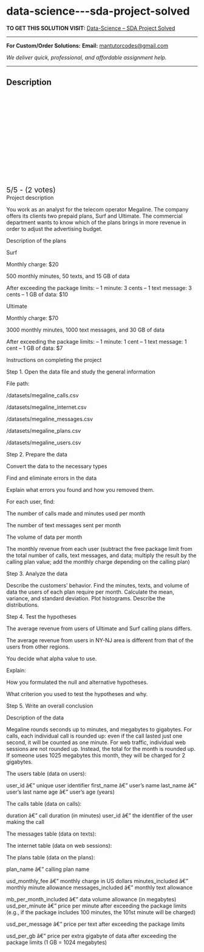 # data-science---sda-project-solved
**TO GET THIS SOLUTION VISIT:** [Data-Science – SDA Project Solved](https://mantutor.com/product/data-science-sda-project-solved/)


---

**For Custom/Order Solutions:** **Email:** mantutorcodes@gmail.com  

*We deliver quick, professional, and affordable assignment help.*

---

<h2>Description</h2>



<div class="kk-star-ratings kksr-auto kksr-align-center kksr-valign-top" data-payload="{&quot;align&quot;:&quot;center&quot;,&quot;id&quot;:&quot;114949&quot;,&quot;slug&quot;:&quot;default&quot;,&quot;valign&quot;:&quot;top&quot;,&quot;ignore&quot;:&quot;&quot;,&quot;reference&quot;:&quot;auto&quot;,&quot;class&quot;:&quot;&quot;,&quot;count&quot;:&quot;2&quot;,&quot;legendonly&quot;:&quot;&quot;,&quot;readonly&quot;:&quot;&quot;,&quot;score&quot;:&quot;5&quot;,&quot;starsonly&quot;:&quot;&quot;,&quot;best&quot;:&quot;5&quot;,&quot;gap&quot;:&quot;4&quot;,&quot;greet&quot;:&quot;Rate this product&quot;,&quot;legend&quot;:&quot;5\/5 - (2 votes)&quot;,&quot;size&quot;:&quot;24&quot;,&quot;title&quot;:&quot;Data-Science - SDA Project Solved&quot;,&quot;width&quot;:&quot;138&quot;,&quot;_legend&quot;:&quot;{score}\/{best} - ({count} {votes})&quot;,&quot;font_factor&quot;:&quot;1.25&quot;}">

<div class="kksr-stars">

<div class="kksr-stars-inactive">
            <div class="kksr-star" data-star="1" style="padding-right: 4px">


<div class="kksr-icon" style="width: 24px; height: 24px;"></div>
        </div>
            <div class="kksr-star" data-star="2" style="padding-right: 4px">


<div class="kksr-icon" style="width: 24px; height: 24px;"></div>
        </div>
            <div class="kksr-star" data-star="3" style="padding-right: 4px">


<div class="kksr-icon" style="width: 24px; height: 24px;"></div>
        </div>
            <div class="kksr-star" data-star="4" style="padding-right: 4px">


<div class="kksr-icon" style="width: 24px; height: 24px;"></div>
        </div>
            <div class="kksr-star" data-star="5" style="padding-right: 4px">


<div class="kksr-icon" style="width: 24px; height: 24px;"></div>
        </div>
    </div>

<div class="kksr-stars-active" style="width: 138px;">
            <div class="kksr-star" style="padding-right: 4px">


<div class="kksr-icon" style="width: 24px; height: 24px;"></div>
        </div>
            <div class="kksr-star" style="padding-right: 4px">


<div class="kksr-icon" style="width: 24px; height: 24px;"></div>
        </div>
            <div class="kksr-star" style="padding-right: 4px">


<div class="kksr-icon" style="width: 24px; height: 24px;"></div>
        </div>
            <div class="kksr-star" style="padding-right: 4px">


<div class="kksr-icon" style="width: 24px; height: 24px;"></div>
        </div>
            <div class="kksr-star" style="padding-right: 4px">


<div class="kksr-icon" style="width: 24px; height: 24px;"></div>
        </div>
    </div>
</div>


<div class="kksr-legend" style="font-size: 19.2px;">
            5/5 - (2 votes)    </div>
    </div>
Project description

You work as an analyst for the telecom operator Megaline. The company offers its clients two prepaid plans, Surf and Ultimate. The commercial department wants to know which of the plans brings in more revenue in order to adjust the advertising budget.

Description of the plans

Surf

Monthly charge: $20

500 monthly minutes, 50 texts, and 15 GB of data

After exceeding the package limits: – 1 minute: 3 cents – 1 text message: 3 cents – 1 GB of data: $10

Ultimate

Monthly charge: $70

3000 monthly minutes, 1000 text messages, and 30 GB of data

After exceeding the package limits: – 1 minute: 1 cent – 1 text message: 1 cent – 1 GB of data: $7

Instructions on completing the project

Step 1. Open the data file and study the general information

File path:

/datasets/megaline_calls.csv

/datasets/megaline_internet.csv

/datasets/megaline_messages.csv

/datasets/megaline_plans.csv

/datasets/megaline_users.csv

Step 2. Prepare the data

Convert the data to the necessary types

Find and eliminate errors in the data

Explain what errors you found and how you removed them.

For each user, find:

The number of calls made and minutes used per month

The number of text messages sent per month

The volume of data per month

The monthly revenue from each user (subtract the free package limit from the total number of calls, text messages, and data; multiply the result by the calling plan value; add the monthly charge depending on the calling plan)

Step 3. Analyze the data

Describe the customers’ behavior. Find the minutes, texts, and volume of data the users of each plan require per month. Calculate the mean, variance, and standard deviation. Plot histograms. Describe the distributions.

Step 4. Test the hypotheses

The average revenue from users of Ultimate and Surf calling plans differs.

The average revenue from users in NY-NJ area is different from that of the users from other regions.

You decide what alpha value to use.

Explain:

How you formulated the null and alternative hypotheses.

What criterion you used to test the hypotheses and why.

Step 5. Write an overall conclusion

Description of the data

Megaline rounds seconds up to minutes, and megabytes to gigabytes. For calls, each individual call is rounded up: even if the call lasted just one second, it will be counted as one minute. For web traffic, individual web sessions are not rounded up. Instead, the total for the month is rounded up. If someone uses 1025 megabytes this month, they will be charged for 2 gigabytes.

The users table (data on users):

user_id â€” unique user identifier first_name â€” user’s name last_name â€” user’s last name age â€” user’s age (years)

The calls table (data on calls):

duration â€” call duration (in minutes) user_id â€” the identifier of the user making the call

The messages table (data on texts):

The internet table (data on web sessions):

The plans table (data on the plans):

plan_name â€” calling plan name

usd_monthly_fee â€” monthly charge in US dollars minutes_included â€” monthly minute allowance messages_included â€” monthly text allowance

mb_per_month_included â€” data volume allowance (in megabytes) usd_per_minute â€” price per minute after exceeding the package limits (e.g., if the package includes 100 minutes, the 101st minute will be charged)

usd_per_message â€” price per text after exceeding the package limits

usd_per_gb â€” price per extra gigabyte of data after exceeding the package limits (1 GB = 1024 megabytes)
